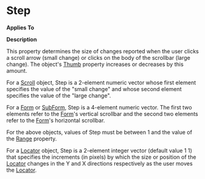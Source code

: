 



<h1 class="heading"><span class="name">Step</span></h1>

**Applies To**


**Description**


This property determines the size of changes reported when the user clicks a scroll arrow (small change) or clicks on the body of the scrollbar (large change). The object's [Thumb](thumb.md) property increases or decreases by this amount.


For a [Scroll](./scroll.md) object, Step is a 2-element numeric vector whose first element specifies the value of the "small change" and whose second element specifies the value of the "large change".


For a [Form](./form.md) or [SubForm](./subform.md), Step is a 4-element numeric vector. The first two elements refer to the [Form](./form.md)'s vertical scrollbar and the second two elements refer to the [Form](./form.md)'s horizontal scrollbar.


For the above objects, values of Step must be between 1 and the value of the [Range](range.md) property.


For a [Locator](./locator.md) object, Step is a 2-element integer vector (default value 1 1) that specifies the increments (in pixels) by which the size or position of the [Locator](./locator.md) changes in the Y and X directions respectively as the user moves the [Locator](./locator.md).


